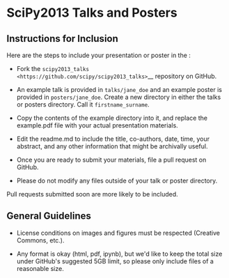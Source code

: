 SciPy2013 Talks and Posters
===========================

Instructions for Inclusion
--------------------------

Here are the steps to include your presentation or poster in the :

- Fork the `scipy2013_talks <https://github.com/scipy/scipy2013_talks>`__
  repository on GitHub.

- An example talk is provided in ``talks/jane_doe`` and an example poster is 
  provided in ``posters/jane_doe``.  Create a new
  directory in either the talks or posters directory. Call it ``firstname_surname``.

- Copy the contents of the example directory into it, and
  replace the example.pdf file with your actual presentation materials. 

- Edit the readme.md to include the title, co-authors, date, time, your abstract,
  and any other information that might be archivally useful. 

- Once you are ready to submit your materials, file a pull request on GitHub.

- Please do not modify any files outside of your talk or poster directory.

Pull requests submitted soon are more likely to be included.

General Guidelines
------------------

- License conditions on images and figures must be respected (Creative Commons,
  etc.).

- Any format is okay (html, pdf, ipynb), but we'd like to keep the total size 
  under GitHub's suggested 5GB limit, so please only include files of a reasonable 
  size. 

